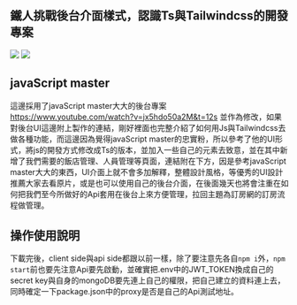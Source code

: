 ## 鐵人挑戰後台介面樣式，認識Ts與Tailwindcss的開發專案
![](https://i.imgur.com/uvO4pwH.png)
![](https://i.imgur.com/bY97Kx0.jpg)
## javaScript master
這邊採用了javaScript master大大的後台專案
https://www.youtube.com/watch?v=jx5hdo50a2M&t=12s
並作為修改，如果對後台UI這邊附上製作的連結，剛好裡面也完整介紹了如何用Js與Tailwindcss去做各種功能，而這邊因為覺得javaScript master的忠實粉，所以參考了他的UI形式，將js的開發方式修改成Ts的版本，並加入一些自己的元素去致意，並在其中新增了我們需要的飯店管理、人員管理等頁面，連結附在下方，因是參考javaScript master大大的東西，UI介面上就不會多加解釋，整體設計風格，等優秀的UI設計推薦大家去看原片，或是也可以使用自己的後台介面，在後面幾天也將會注重在如何把我們至今所做好的Api套用在後台上來方便管理，拉回主題為訂房網的訂房流程做管理。
## 操作使用說明
下載完後，client side與api side都跟以前一樣，除了要注意先各自`npm i`外，`npm start`前也要先注意Api要先啟動，並確實把.env中的JWT_TOKEN換成自己的secret key與自身的mongoDB要先連上自己的權限，把自己建立的資料連上去，同時確定一下package.json中的proxy是否是自己的Api測試地址。
